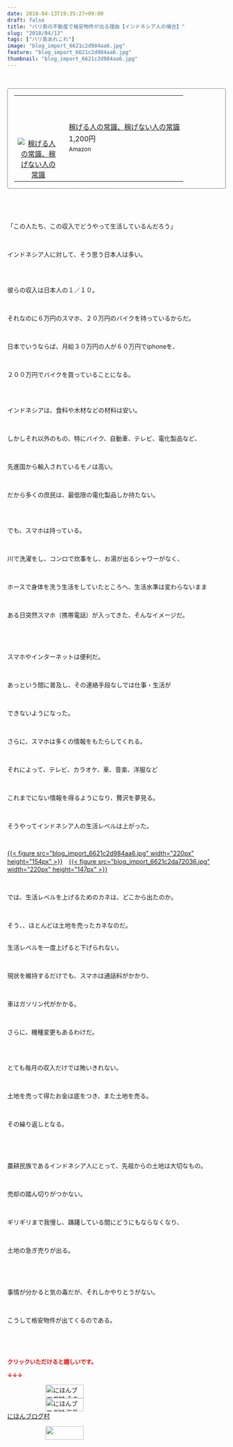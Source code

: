 ```yaml
---
date: 2018-04-13T19:35:27+09:00
draft: false
title: "バリ島の不動産で格安物件が出る理由【インドネシア人の場合】"
slug: "2018/04/13"
tags: ["バリ島あれこれ"]
image: "blog_import_6621c2d984aa6.jpg"
feature: "blog_import_6621c2d984aa6.jpg"
thumbnail: "blog_import_6621c2d984aa6.jpg"
---
```

<p> </p><div contenteditable="false" style="padding: 15px; border-radius: 4px; border: 1px dotted currentColor; border-image: none;"><table border="0" cellpadding="0" cellspacing="0" style="margin: 0px; table-layout: fixed;" width="100%">	<tbody width="100%">		<tr>			<td aligin="center" style="vertical-align: middle;" width="95"><span style="text-align: center; display: block;"><a href="affiliate.do?affiliateId=37079392" alt0="BlogAffiliate" target="_blank" rel="nofollow"><img alt="稼げる人の常識、稼げない人の常識" border="0" data-img="affiliate" src="data:image/svg+xml;charset=utf-8,%3Csvg%20xmlns%3D%22http%3A%2F%2Fwww.w3.org%2F2000%2Fsvg%22%20title%3D%22Placeholder%20for%20Images%22%20role%3D%22presentation%22%20viewBox%3D%220%200%201%201%22%20%2F%3E" style="margin: 0px; vertical-align: middle; max-width: 95px;" data-src="https://images-fe.ssl-images-amazon.com/images/I/51Ft8zEBpkL._SL160_.jpg"/><noscript><img alt="稼げる人の常識、稼げない人の常識" border="0" data-img="affiliate" src="https://images-fe.ssl-images-amazon.com/images/I/51Ft8zEBpkL._SL160_.jpg" style="margin: 0px; vertical-align: middle; max-width: 95px;"></noscript></a></span></td>			<td style="line-height: 1.5; padding-left: 15px; vertical-align: middle;"><a href="affiliate.do?affiliateId=37079392" alt0="BlogAffiliate" target="_blank" rel="nofollow">稼げる人の常識、稼げない人の常識</a>			<div style="padding: 3px 0px;">1,200円</div>			<div style="font-size: 0.83em;">Amazon</div></td>		</tr>	</tbody></table></div><p> </p><p> </p><p>「この人たち、この収入でどうやって生活しているんだろう」</p><p> </p><p>インドネシア人に対して、そう思う日本人は多い。</p><p> </p><p><br/>彼らの収入は日本人の１／１０。</p><p> </p><p>それなのに６万円のスマホ、２０万円のバイクを持っているからだ。</p><p> </p><p>日本でいうならば、月給３０万円の人が６０万円でiphoneを、</p><p> </p><p>２００万円でバイクを買っていることになる。</p><p> </p><p><br/>インドネシアは、食料や木材などの材料は安い。</p><p> </p><p>しかしそれ以外のもの、特にバイク、自動車、テレビ、電化製品など、</p><p> </p><p>先進国から輸入されているモノは高い。</p><p> </p><p>だから多くの庶民は、最低限の電化製品しか持たない。</p><p> </p><p><br/>でも、スマホは持っている。</p><p> </p><p>川で洗濯をし、コンロで炊事をし、お湯が出るシャワーがなく、</p><p> </p><p>ホースで身体を洗う生活をしていたところへ、生活水準は変わらないまま</p><p> </p><p>ある日突然スマホ（携帯電話）が入ってきた、そんなイメージだ。</p><p> </p><p> </p><p>スマホやインターネットは便利だ。</p><p> </p><p>あっという間に普及し、その連絡手段なしでは仕事・生活が</p><p> </p><p>できないようになった。</p><p> </p><p>さらに、スマホは多くの情報をもたらしてくれる。</p><p> </p><p>それによって、テレビ、カラオケ、車、音楽、洋服など</p><p> </p><p>これまでにない情報を得るようになり、贅沢を夢見る。</p><p> </p><p>そうやってインドネシア人の生活レベルは上がった。</p><p> </p><p><a href="blog_import_6621c2d984aa6.jpg">{{< figure src="blog_import_6621c2d984aa6.jpg" width="220px" height="154px" >}}</a>　<a href="blog_import_6621c2da72036.jpg">{{< figure src="blog_import_6621c2da72036.jpg" width="220px" height="147px" >}}</a></p><p> </p><p>では、生活レベルを上げるためのカネは、どこから出たのか。</p><p> </p><p>そう、、ほとんどは土地を売ったカネなのだ。</p><p><br/>生活レベルを一度上げると下げられない。</p><p> </p><p>現状を維持するだけでも、スマホは通話料がかかり、</p><p> </p><p>車はガソリン代がかかる。</p><p> </p><p>さらに、機種変更もあるわけだ。</p><p> </p><p><br/>とても毎月の収入だけでは賄いきれない。</p><p> </p><p>土地を売って得たお金は底をつき、また土地を売る。</p><p> </p><p>その繰り返しとなる。</p><p> </p><p> </p><p>農耕民族であるインドネシア人にとって、先祖からの土地は大切なもの。</p><p> </p><p>売却の踏ん切りがつかない。</p><p> </p><p>ギリギリまで我慢し、躊躇している間にどうにもならなくなり、</p><p> </p><p>土地の急ぎ売りが出る。</p><p> </p><p> </p><p>事情が分かると気の毒だが、それしかやりとうがない。</p><p> </p><p>こうして格安物件が出てくるのである。</p><p> </p><p> </p><p><font color="#ff0000" size="2"><strong>クリックいただけると嬉しいです。</strong></font></p><p><font color="#ff0000" size="2"><strong>↓↓↓</strong></font></p><p><a href="ranking.html?p_cid=01260127" id="&amp;blogmura_banner" target="_blank"><img alt="にほんブログ村 その他生活ブログ 不動産投資へ" border="0" height="31" src="data:image/svg+xml;charset=utf-8,%3Csvg%20xmlns%3D%22http%3A%2F%2Fwww.w3.org%2F2000%2Fsvg%22%20title%3D%22Placeholder%20for%20Images%22%20role%3D%22presentation%22%20viewBox%3D%220%200%2088%2031%22%20%2F%3E" width="88" data-src="https://img-proxy.blog-video.jp/images?url=http%3A%2F%2Flife.blogmura.com%2Fhudousantoushi%2Fimg%2Fhudousantoushi88_31.gif" style="aspect-ratio: auto 88 / 31;"/><noscript><img alt="にほんブログ村 その他生活ブログ 不動産投資へ" border="0" height="31" src="https://img-proxy.blog-video.jp/images?url=http%3A%2F%2Flife.blogmura.com%2Fhudousantoushi%2Fimg%2Fhudousantoushi88_31.gif" width="88"></noscript></a><br/><a href="ranking.html?p_cid=01260127" target="_blank"><img alt="にほんブログ村 海外生活ブログ バリ島情報へ" border="0" height="31" src="data:image/svg+xml;charset=utf-8,%3Csvg%20xmlns%3D%22http%3A%2F%2Fwww.w3.org%2F2000%2Fsvg%22%20title%3D%22Placeholder%20for%20Images%22%20role%3D%22presentation%22%20viewBox%3D%220%200%2088%2031%22%20%2F%3E" width="88" data-src="https://img-proxy.blog-video.jp/images?url=http%3A%2F%2Foverseas.blogmura.com%2Fbali%2Fimg%2Fbali88_31.gif" style="aspect-ratio: auto 88 / 31;"/><noscript><img alt="にほんブログ村 海外生活ブログ バリ島情報へ" border="0" height="31" src="https://img-proxy.blog-video.jp/images?url=http%3A%2F%2Foverseas.blogmura.com%2Fbali%2Fimg%2Fbali88_31.gif" width="88"></noscript></a><br/><a href="ranking.html?p_cid=01260127" target="_blank">にほんブログ村</a></p><p><a href="link.php?1804582" title="人気ブログランキングへ"><img border="0" height="31" src="data:image/svg+xml;charset=utf-8,%3Csvg%20xmlns%3D%22http%3A%2F%2Fwww.w3.org%2F2000%2Fsvg%22%20title%3D%22Placeholder%20for%20Images%22%20role%3D%22presentation%22%20viewBox%3D%220%200%2088%2031%22%20%2F%3E" width="88" data-src="https://blog.with2.net/img/banner/banner_22.gif" style="aspect-ratio: auto 88 / 31;"/><noscript><img border="0" height="31" src="https://blog.with2.net/img/banner/banner_22.gif" width="88"></noscript></a></p><p> </p>

